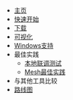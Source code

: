 * [主页](zh-cn/)
* [快速开始](zh-cn/quickstart.md)
* [下载](zh-cn/downloads.md)
* [可视化](zh-cn/guide/dashboard.md)
* [Windows支持](zn-cn/guide/windows-support.md)
* 最佳实践
  * [本地联调测试](zh-cn/guide/localdev.md)
  * [Mesh最佳实践](zh-cn/guide/mesh.md)
* 与其他工具比较
* [路线图](zh-cn/roadmap.md)